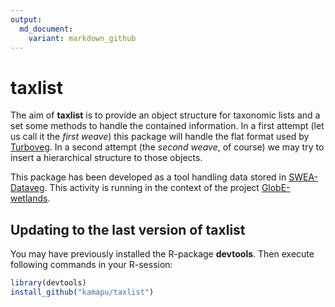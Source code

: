 ```yaml
---
output:
  md_document:
    variant: markdown_github
---
```


<!-- README.md is generated from README.Rmd. Please edit that file -->



# taxlist

The aim of **taxlist** is to provide an object structure for taxonomic lists
and a set some methods to handle the contained information.
In a first attempt (let us call it the _first weave_) this package will handle
the flat format used by [Turboveg](http://www.synbiosys.alterra.nl/turboveg).
In a second attempt (the _second weave_, of course) we may try to insert a
hierarchical structure to those objects.

This package has been developed as a tool handling data stored in
[SWEA-Dataveg](http://www.givd.info/ID/AF-00-006).
This activity is running in the context of the project
[GlobE-wetlands](https://www.wetlands-africa.de/).

## Updating to the last version of taxlist
You may have previously installed the R-package **devtools**.
Then execute following commands in your R-session:


```r
library(devtools)
install_github("kamapu/taxlist")
```
